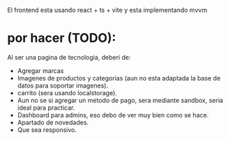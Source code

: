 El frontend esta usando react + ts + vite y esta implementando mvvm

# por hacer (TODO):

Al ser una pagina de tecnologia, deberi de:

- Agregar marcas
- Imagenes de productos y categorias (aun no esta adaptada la base de datos para soportar imagenes).
- carrito (sera usando localstorage).
- Aun no se si agregar un metodo de pago, sera mediante sandbox, seria ideal para practicar.
- Dashboard para admins, eso debo de ver muy bien como se hace.
- Apartado de novedades.
- Que sea responsivo.

